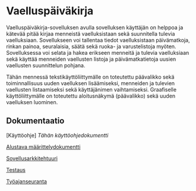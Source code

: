 
# Vaelluspäiväkirja

Vaelluspäiväkirja-sovelluksen avulla sovelluksen käyttäjän on helppoa ja kätevää pitää kirjaa menneistä vaelluksistaan sekä suunnitella tulevia vaelluksiaan. Sovellukseen voi tallentaa tiedot vaelluksistaan päivämatkoja, rinkan painoa, seuralaisia, säätä sekä ruoka- ja varustelistoja myöten. Sovelluksessa voi selata ja hakea erikseen menneitä ja tulevia vaelluksiaan sekä käyttää menneiden vaellusten listoja ja päivämatkatietoja uusien vaellusten suunnittelun pohjana.

Tähän mennessä tekstikäyttöliittymälle on toteutettu päävalikko sekä toiminnallisuus uuden vaelluksen lisäämiseksi, menneiden ja tulevien vaellusten listaamiseksi sekä käyttäjänimen vaihtamiseksi. Graafiselle käyttöliittymälle on toteutettu aloitusnäkymä (päävalikko) sekä uuden vaelluksen luominen.

## Dokumentaatio

[Käyttöohje]
_Tähän käyttöohjedokumentti_

[Alustava määrittelydokumentti](dokumentointi/alustava_maarittelydokumentti.md)

[Sovellusarkkitehtuuri](dokumentointi/sovellusarkkitehtuuri.md)

[Testaus](dokumentointi/testaus.md)

[Työajanseuranta](dokumentointi/tyoajanseuranta.md)





